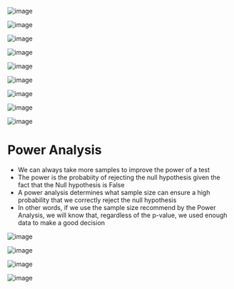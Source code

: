 ![image](https://github.com/yangshiteng/Data-Science-Learning-Path/assets/60442877/1f390692-8731-47d5-a258-994fe9e7b859)

![image](https://github.com/yangshiteng/Data-Science-Learning-Path/assets/60442877/a6caeee1-a105-4cb8-8791-440ccb123800)

![image](https://github.com/yangshiteng/Data-Science-Learning-Path/assets/60442877/a6e0204a-cf9d-4e4e-bcfb-8719b79859c5)

![image](https://github.com/yangshiteng/Data-Science-Learning-Path/assets/60442877/3f29d404-d424-48f9-aea3-181135ac1b8b)

![image](https://github.com/yangshiteng/Data-Science-Learning-Path/assets/60442877/ee80085c-f342-4f2d-85cc-024afe2d2ac9)

![image](https://github.com/yangshiteng/Data-Science-Learning-Path/assets/60442877/c5723f86-a9c3-4d87-87f7-b28aaa488d6c)

![image](https://github.com/yangshiteng/Data-Science-Learning-Path/assets/60442877/3328f443-4e92-4051-906b-aa57edba4604)

![image](https://github.com/yangshiteng/Data-Science-Learning-Path/assets/60442877/b7897ac9-53fb-438e-963c-fb29b1b09a3f)

![image](https://github.com/yangshiteng/Data-Science-Learning-Path/assets/60442877/25f6d21b-197e-465b-943d-7053bbc37c01)

# Power Analysis

* We can always take more samples to improve the power of a test
* The power is the probabiity of rejecting the null hypothesis given the fact that the Null hypothesis is False
* A power analysis determines what sample size can ensure a high probability that we correctly reject the null hypothesis
* In other words, if we use the sample size recommend by the Power Analysis, we will know that, regardless of the p-value, we used enough data to make a good decision

![image](https://user-images.githubusercontent.com/60442877/192127362-9336df5b-21e9-40b0-ba4b-3213457dbe72.png)

![image](https://user-images.githubusercontent.com/60442877/192127367-d1eaab69-f6e8-46ee-b992-fad3d53c0299.png)

![image](https://user-images.githubusercontent.com/60442877/192127383-13f31b82-10ab-4e68-b880-56ba0bed5531.png)

![image](https://user-images.githubusercontent.com/60442877/192127430-d15dddf8-4d4b-4cf0-bfd3-0d48a8610fdb.png)
